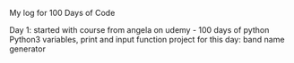 My log for 100 Days of Code

Day 1: 
started with course from angela on udemy - 100 days of python
Python3 variables, print and input function
project for this day: band name generator


